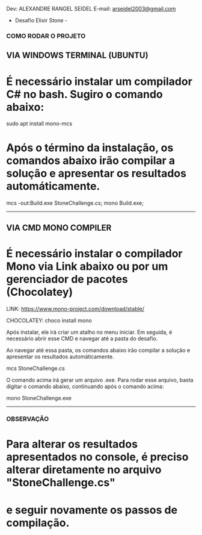 Dev: ALEXANDRE RANGEL SEIDEL
E-mail: arseidel2003@gmail.com

- Desafio Elixir Stone -

### COMO RODAR O PROJETO ###

## VIA WINDOWS TERMINAL (UBUNTU) ## 

# É necessário instalar um compilador C# no bash. Sugiro o comando abaixo:

sudo apt install mono-mcs

# Após o término da instalação, os comandos abaixo irão compilar a solução e apresentar os resultados automáticamente.

mcs -out:Build.exe StoneChallenge.cs; mono Build.exe;

------------------------------------------------------

## VIA CMD MONO COMPILER ##

# É necessário instalar o compilador Mono via Link abaixo ou por um gerenciador de pacotes (Chocolatey)

LINK:
https://www.mono-project.com/download/stable/

CHOCOLATEY:
choco install mono

Após instalar, ele irá criar um atalho no menu iniciar. Em seguida, é necessário abrir esse CMD e navegar até a pasta do desafio.

Ao navegar até essa pasta, os comandos abaixo irão compilar a solução e apresentar os resultados automáticamente.

mcs StoneChallenge.cs

O comando acima irá gerar um arquivo .exe. Para rodar esse arquivo, basta digitar o comando abaixo, continuando após o comando acima:

mono StoneChallenge.exe

------------------------------------------------------

### OBSERVAÇÃO ###

# Para alterar os resultados apresentados no console, é preciso alterar diretamente no arquivo "StoneChallenge.cs" 
# e seguir novamente os passos de compilação.

